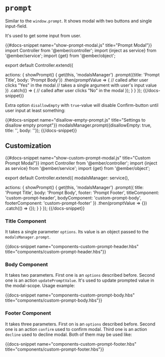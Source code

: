 # `prompt`

Similar to the `window.prompt`. It shows modal with two buttons and single input-field.

It's used to get some input from user.

{{#docs-snippet name="show-prompt-modal.js" title="Prompt Modal"}}
import Controller from '@ember/controller';
import {inject as service} from '@ember/service';
import {get} from '@ember/object';

export default Controller.extend({

  actions: {
    showPrompt() {
      get(this, 'modalsManager')
        .prompt({title: 'Prompt Title', body: 'Prompt Body'})
        .then(promptValue => {
          // called after user clicks "Yes" in the modal
          // takes a single argument with user's input value
        })
        .catch(() => {
          // called after user clicks "No" in the modal
        });
    }
  }
});
{{/docs-snippet}}

Extra option `disallowEmpty` with `true`-value will disable Confirm-button until user input at least something:

{{#docs-snippet name="disallow-empty-prompt.js" title="Settings to disallow empty prompt"}}
modalsManager.prompt({disallowEmpty: true, title: '', body: ''});
{{/docs-snippet}}

## Customization

{{#docs-snippet name="show-custom-prompt-modal.js" title="Custom Prompt Modal"}}
import Controller from '@ember/controller';
import {inject as service} from '@ember/service';
import {get} from '@ember/object';

export default Controller.extend({
  modalsManager: service(),

  actions: {
    showPrompt() {
      get(this, 'modalsManager')
        .prompt({
          title: 'Prompt Title',
          body: 'Prompt Body',
          footer: 'Prompt Footer',
          titleComponent: 'custom-prompt-header',
          bodyComponent: 'custom-prompt-body',
          footerComponent: 'custom-prompt-footer'
        })
        .then(promptValue => {})
        .catch(() => {});
    }
  }
});
{{/docs-snippet}}

### Title Component

It takes a single parameter `options`. Its value is an object passed to the `modalsManager.prompt`.

{{docs-snippet name="components-custom-prompt-header.hbs" title="components/custom-prompt-header.hbs"}}

### Body Component

It takes two parameters. First one is an `options` described before. Second one is an action `updatePromptValue`. It's used to update prompted value in the modal-scope. Usage example:

{{docs-snippet name="components-custom-prompt-body.hbs" title="components/custom-prompt-body.hbs"}}

### Footer Component

It takes three parameters. First on is an `options` described before. Second one is an action `confirm` used to confirm modal. Third one is an action `decline` used to decline modal. Both of them may be used like:

{{docs-snippet name="components-custom-prompt-footer.hbs" title="components/custom-prompt-footer.hbs"}}